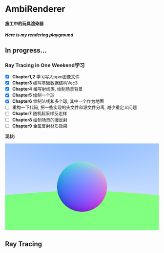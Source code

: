 ﻿# AmbiRenderer
#### 施工中的玩具渲染器

#### *Here is my rendering playground*

## In progress...

### Ray Tracing in One Weekend学习

- [x] **Chapter1,2** 学习写入ppm图像文件
- [x] **Chapter3** 编写基础数据结构Vec3
- [x] **Chapter4** 编写射线类, 绘制场景背景
- [x] **Chapter5** 绘制一个球
- [x] **Chapter6** 绘制法线和多个球, 其中一个作为地面
- [ ] 重构一下代码, 把一些实现的头文件和源文件分离, 减少重定义问题
- [ ] **Chapter7** 随机超采样反走样
- [ ] **Chapter8** 绘制场景的漫反射
- [ ] **Chapter9** 金属反射材质效果

**现状:**

![Result](doc/Chapter6_result.jpg)

## Ray Tracing